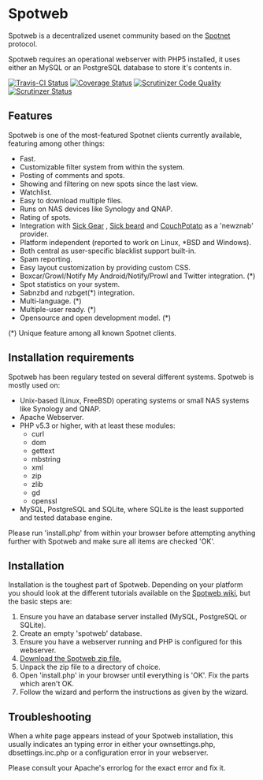 # Spotweb
Spotweb is a decentralized usenet community based on the [Spotnet](https://github.com/spotnet/spotnet/wiki) protocol.

Spotweb requires an operational webserver with PHP5 installed, it uses either an MySQL or an PostgreSQL database to store it's contents in. 

[![Travis-CI Status](https://travis-ci.org/spotweb/spotweb.svg?branch=develop)](https://travis-ci.org/spotweb/spotweb)
[![Coverage Status](https://coveralls.io/repos/github/spotweb/spotweb/badge.svg?branch=develop)](https://coveralls.io/github/spotweb/spotweb?branch=develop)
[![Scrutinizer Code Quality](https://scrutinizer-ci.com/g/spotweb/spotweb/badges/quality-score.png?b=develop)](https://scrutinizer-ci.com/g/spotweb/spotweb/?branch=develop)
[![Scrutinzer Status](https://scrutinizer-ci.com/g/spotweb/spotweb/badges/build.png?b=develop)](https://scrutinizer-ci.com/g/spotweb/spotweb/build-status/develop)

## Features
Spotweb is one of the most-featured Spotnet clients currently available, featuring among other things:

* Fast.
* Customizable filter system from within the system.
* Posting of comments and spots.
* Showing and filtering on new spots since the last view.
* Watchlist.
* Easy to download multiple files.
* Runs on NAS devices like Synology and QNAP.
* Rating of spots.
* Integration with [Sick Gear](https://github.com/SickGear/SickGear/wiki) , [Sick beard](http://www.sickbeard.com) and [CouchPotato](http://couchpotatoapp.com/) as a 'newznab' provider.
* Platform independent (reported to work on Linux, *BSD and Windows).
* Both central as user-specific blacklist support built-in.
* Spam reporting.
* Easy layout customization by providing custom CSS.
* Boxcar/Growl/Notify My Android/Notify/Prowl and Twitter integration. (*)
* Spot statistics on your system.
* Sabnzbd and nzbget(*) integration.
* Multi-language. (*)
* Multiple-user ready. (*)
* Opensource and open development model. (*)

(*) Unique feature among all known Spotnet clients.

## Installation requirements
Spotweb has been regulary tested on several different systems. Spotweb is mostly used on:

* Unix-based (Linux, FreeBSD) operating systems or small NAS systems like Synology and QNAP.
* Apache Webserver.
* PHP v5.3 or higher, with at least these modules:
  * curl
  * dom
  * gettext
  * mbstring
  * xml
  * zip
  * zlib
  * gd
  * openssl
* MySQL, PostgreSQL and SQLite, where SQLite is the least supported and tested database engine.

Please run 'install.php' from within your browser before attempting anything further with Spotweb and make sure
all items are checked 'OK'.

## Installation
Installation is the toughest part of Spotweb. Depending on your platform you should look at the different tutorials available on the [Spotweb wiki](https://github.com/spotweb/spotweb/wiki), but the basic steps are:

1. Ensure you have an database server installed (MySQL, PostgreSQL or SQLite).
2. Create an empty 'spotweb' database.
3. Ensure you have a webserver running and PHP is configured for this webserver.
4. [Download the Spotweb zip file.](https://github.com/spotweb/spotweb/archive/master.zip)
5. Unpack the zip file to a directory of choice.
6. Open 'install.php' in your browser until everything is 'OK'. Fix the parts which aren't OK.
7. Follow the wizard and perform the instructions as given by the wizard.

## Troubleshooting
When a white page appears instead of your Spotweb installation, this usually indicates an typing error in either
your ownsettings.php, dbsettings.inc.php or a configuration error in your webserver.

Please consult your Apache's errorlog for the exact error and fix it.
